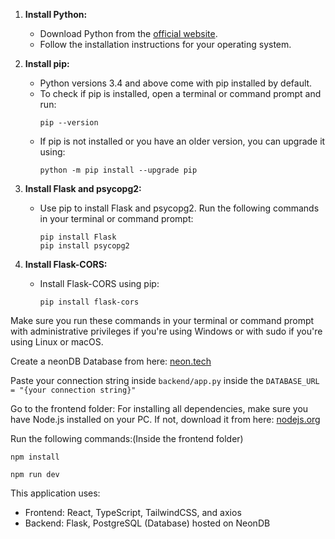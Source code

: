 1. **Install Python:**

   - Download Python from the [official website](https://www.python.org/downloads/).
   - Follow the installation instructions for your operating system.

2. **Install pip:**

   - Python versions 3.4 and above come with pip installed by default.
   - To check if pip is installed, open a terminal or command prompt and run:
     ```
     pip --version
     ```
   - If pip is not installed or you have an older version, you can upgrade it using:
     ```
     python -m pip install --upgrade pip
     ```

3. **Install Flask and psycopg2:**

   - Use pip to install Flask and psycopg2. Run the following commands in your terminal or command prompt:
     ```
     pip install Flask
     pip install psycopg2
     ```

4. **Install Flask-CORS:**

   - Install Flask-CORS using pip:
     ```
     pip install flask-cors
     ```

Make sure you run these commands in your terminal or command prompt with administrative privileges if you're using Windows or with sudo if you're using Linux or macOS.

Create a neonDB Database from here: [neon.tech](https://neon.tech/)

Paste your connection string inside `backend/app.py` inside the `DATABASE_URL = "{your connection string}"`

Go to the frontend folder: For installing all dependencies, make sure you have Node.js installed on your PC. If not, download it from here: [nodejs.org](https://nodejs.org/en)

Run the following commands:(Inside the frontend folder)

```
npm install
```

```
npm run dev
```

This application uses:

-  Frontend: React, TypeScript, TailwindCSS, and axios
-  Backend: Flask, PostgreSQL (Database) hosted on NeonDB

